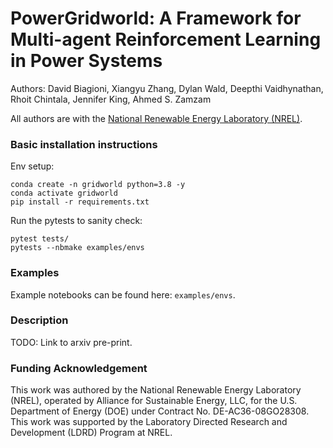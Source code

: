 # PowerGridworld:  A Framework for Multi-agent Reinforcement Learning in Power Systems

Authors:  David Biagioni, Xiangyu Zhang, Dylan Wald, Deepthi Vaidhynathan, 
Rhoit Chintala, Jennifer King, Ahmed S. Zamzam

All authors are with the [National Renewable Energy Laboratory (NREL)](https://www.nrel.gov).

### Basic installation instructions

Env setup:

```
conda create -n gridworld python=3.8 -y
conda activate gridworld
pip install -r requirements.txt
```

Run the pytests to sanity check:

```
pytest tests/
pytests --nbmake examples/envs
```

### Examples

Example notebooks can be found here: `examples/envs`.

### Description

TODO:  Link to arxiv pre-print.

### Funding Acknowledgement

This work was authored by the National Renewable Energy Laboratory (NREL), 
operated by Alliance for Sustainable Energy, LLC, for the U.S. Department of 
Energy (DOE) under Contract No. DE-AC36-08GO28308. This work was supported by 
the Laboratory Directed Research and Development (LDRD) Program at NREL.
